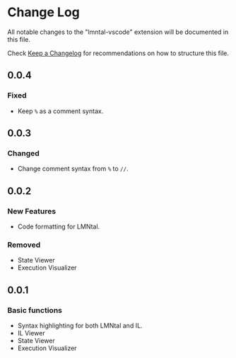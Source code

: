 # Change Log

All notable changes to the "lmntal-vscode" extension will be documented in this file.

Check [Keep a Changelog](http://keepachangelog.com/) for recommendations on how to structure this file.

## 0.0.4

### Fixed

- Keep `%` as a comment syntax.

## 0.0.3

### Changed

- Change comment syntax from `%` to `//`.

## 0.0.2

### New Features

- Code formatting for LMNtal.

### Removed

- State Viewer
- Execution Visualizer

## 0.0.1

### Basic functions
- Syntax highlighting for both LMNtal and IL.
- IL Viewer
- State Viewer
- Execution Visualizer